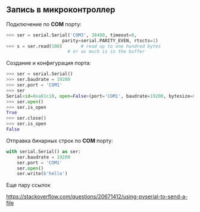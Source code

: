 ## Запись в микроконтроллер 

Подключение по **COM** порту:

``` python
>>> ser = serial.Serial('COM3', 38400, timeout=0,
                     parity=serial.PARITY_EVEN, rtscts=1)
>>> s = ser.read(100)       # read up to one hundred bytes
                       # or as much is in the buffer
```

Создание и конфигурация порта:

``` python 
>>> ser = serial.Serial()
>>> ser.baudrate = 19200
>>> ser.port = 'COM1'
>>> ser
Serial<id=0xa81c10, open=False>(port='COM1', baudrate=19200, bytesize=8, parity='N', stopbits=1, timeout=None, xonxoff=0, rtscts=0)
>>> ser.open()
>>> ser.is_open
True
>>> ser.close()
>>> ser.is_open
False
```

Отправка бинарных строк по **COM** порту:

```python
with serial.Serial() as ser:
    ser.baudrate = 19200
    ser.port = 'COM1'
    ser.open()
    ser.write(b'hello')
```
Еще пару ссылок

https://stackoverflow.com/questions/20671412/using-pyserial-to-send-a-file


